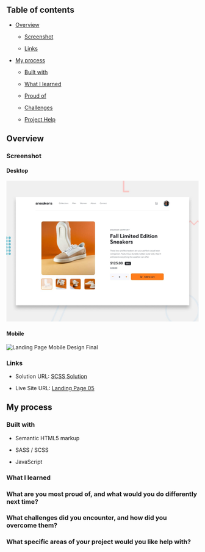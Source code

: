 ## Table of contents

- [Overview](#overview)

  - [Screenshot](#screenshot)

  - [Links](#links)

- [My process](#my-process)

  - [Built with](#built-with)

  - [What I learned](#what-i-learned)

  - [Proud of](#What-are-you-most-proud-of-and-what-would-you-do-differently-next-time)

  - [Challenges](#What-challenges-did-you-encounter-and-how-did-you-overcome-them)

  - [Project Help](#What-specific-areas-of-your-project-would-you-like-help-with)

## Overview

### Screenshot

#### Desktop

![Landing Page Desktop Design Final ](/Landing%20Page%2006/public/design/desktop-preview.jpg)


#### Mobile


![Landing Page Mobile Design Final ](/Landing%20Page%2006./public/design/desktop-preview.jpg)



### Links

- Solution URL: [SCSS Solution](https://github.com/FengDenny/Frontend-Mentor-Challenges/blob/main/Landing%20Page%2006/style.scss)

- Live Site URL: [Landing Page 05 ](https://landingpagee06.netlify.app/)

## My process

### Built with

- Semantic HTML5 markup

- SASS / SCSS

- JavaScript

### What I learned



### What are you most proud of, and what would you do differently next time?



### What challenges did you encounter, and how did you overcome them?



### What specific areas of your project would you like help with?

